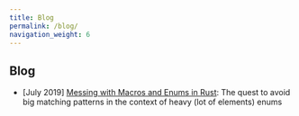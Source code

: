 ```yaml
---
title: Blog
permalink: /blog/
navigation_weight: 6
---
```


## Blog

* [July 2019] [Messing with Macros and Enums in Rust](/blog/rust_macros):
The quest to avoid big matching patterns in the context of heavy (lot of elements) enums
